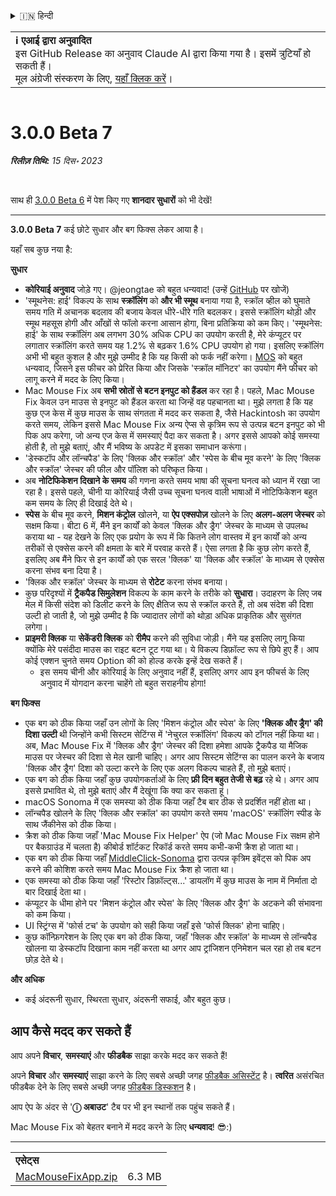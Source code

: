 <details>
<summary>🇮🇳 हिन्दी</summary>

[🇬🇧 English (GitHub)](https://github.com/noah-nuebling/mac-mouse-fix/releases/tag/3.0.0-Beta-7)\
[🇦🇩 Català](https://redirect.macmousefix.com/?target=mmf-release&tag=3.0.0-Beta-7&locale=ca)\
[🇩🇪 Deutsch](https://redirect.macmousefix.com/?target=mmf-release&tag=3.0.0-Beta-7&locale=de)\
[🇪🇸 Español](https://redirect.macmousefix.com/?target=mmf-release&tag=3.0.0-Beta-7&locale=es)\
[🇫🇷 Français](https://redirect.macmousefix.com/?target=mmf-release&tag=3.0.0-Beta-7&locale=fr)\
[🇮🇩 Indonesia](https://redirect.macmousefix.com/?target=mmf-release&tag=3.0.0-Beta-7&locale=id)\
[🇮🇹 Italiano](https://redirect.macmousefix.com/?target=mmf-release&tag=3.0.0-Beta-7&locale=it)\
[🇭🇺 Magyar](https://redirect.macmousefix.com/?target=mmf-release&tag=3.0.0-Beta-7&locale=hu)\
[🇳🇱 Nederlands](https://redirect.macmousefix.com/?target=mmf-release&tag=3.0.0-Beta-7&locale=nl)\
[🇵🇱 Polski](https://redirect.macmousefix.com/?target=mmf-release&tag=3.0.0-Beta-7&locale=pl)\
[🇧🇷 Português (Brasil)](https://redirect.macmousefix.com/?target=mmf-release&tag=3.0.0-Beta-7&locale=pt-BR)\
[🇵🇹 Português (Portugal)](https://redirect.macmousefix.com/?target=mmf-release&tag=3.0.0-Beta-7&locale=pt-PT)\
[🇷🇴 Română](https://redirect.macmousefix.com/?target=mmf-release&tag=3.0.0-Beta-7&locale=ro)\
[🇸🇪 Svenska](https://redirect.macmousefix.com/?target=mmf-release&tag=3.0.0-Beta-7&locale=sv)\
[🇻🇳 Tiếng Việt](https://redirect.macmousefix.com/?target=mmf-release&tag=3.0.0-Beta-7&locale=vi)\
[🇹🇷 Türkçe](https://redirect.macmousefix.com/?target=mmf-release&tag=3.0.0-Beta-7&locale=tr)\
[🇨🇿 Čeština](https://redirect.macmousefix.com/?target=mmf-release&tag=3.0.0-Beta-7&locale=cs)\
[🇬🇷 Ελληνικά](https://redirect.macmousefix.com/?target=mmf-release&tag=3.0.0-Beta-7&locale=el)\
[🇷🇺 Русский](https://redirect.macmousefix.com/?target=mmf-release&tag=3.0.0-Beta-7&locale=ru)\
[🇺🇦 Українська](https://redirect.macmousefix.com/?target=mmf-release&tag=3.0.0-Beta-7&locale=uk)\
[🇮🇱 עברית](https://redirect.macmousefix.com/?target=mmf-release&tag=3.0.0-Beta-7&locale=he)\
[🇸🇦 العربية](https://redirect.macmousefix.com/?target=mmf-release&tag=3.0.0-Beta-7&locale=ar)\
**🇮🇳 हिन्दी**\
[🇹🇭 ไทย](https://redirect.macmousefix.com/?target=mmf-release&tag=3.0.0-Beta-7&locale=th)\
[🇨🇳 中文 (简体)](https://redirect.macmousefix.com/?target=mmf-release&tag=3.0.0-Beta-7&locale=zh-Hans)\
[🇨🇳 中文 (繁體)](https://redirect.macmousefix.com/?target=mmf-release&tag=3.0.0-Beta-7&locale=zh-Hant)\
[🇭🇰 中文（香港)](https://redirect.macmousefix.com/?target=mmf-release&tag=3.0.0-Beta-7&locale=zh-HK)\
[🇯🇵 日本語](https://redirect.macmousefix.com/?target=mmf-release&tag=3.0.0-Beta-7&locale=ja)\
[🇰🇷 한국어](https://redirect.macmousefix.com/?target=mmf-release&tag=3.0.0-Beta-7&locale=ko)\
[Help translate Mac Mouse Fix to different languages!](https://github.com/noah-nuebling/mac-mouse-fix/discussions/731)
</details>
<table align=><td>
<b>ℹ️ एआई द्वारा अनुवादित</b><br>
इस GitHub Release का अनुवाद Claude AI द्वारा किया गया है। इसमें त्रुटियाँ हो सकती हैं।<br>
मूल अंग्रेजी संस्करण के लिए, <a href="https://github.com/noah-nuebling/mac-mouse-fix/releases/tag/3.0.0-Beta-7">यहाँ क्लिक करें</a>।
</td></table>

<table></table>

# 3.0.0 Beta 7
***रिलीज़ तिथि:** 15 दिस॰ 2023*

<br>

साथ ही [3.0.0 Beta 6](https://redirect.macmousefix.com/?target=mmf-release&tag=3.0.0-Beta-6&locale=hi) में पेश किए गए **शानदार सुधारों** को भी देखें!


---

**3.0.0 Beta 7** कई छोटे सुधार और बग फिक्स लेकर आया है।

यहाँ सब कुछ नया है:

**सुधार**

- **कोरियाई अनुवाद** जोड़े गए। @jeongtae को बहुत धन्यवाद! (उन्हें [GitHub](https://github.com/jeongtae) पर खोजें)
- 'स्मूथनेस: हाई' विकल्प के साथ **स्क्रॉलिंग** को **और भी स्मूथ** बनाया गया है, स्क्रॉल व्हील को घुमाते समय गति में अचानक बदलाव की बजाय केवल धीरे-धीरे गति बदलकर। इससे स्क्रॉलिंग थोड़ी और स्मूथ महसूस होगी और आँखों से फॉलो करना आसान होगा, बिना प्रतिक्रिया को कम किए। 'स्मूथनेस: हाई' के साथ स्क्रॉलिंग अब लगभग 30% अधिक CPU का उपयोग करती है, मेरे कंप्यूटर पर लगातार स्क्रॉलिंग करते समय यह 1.2% से बढ़कर 1.6% CPU उपयोग हो गया। इसलिए स्क्रॉलिंग अभी भी बहुत कुशल है और मुझे उम्मीद है कि यह किसी को फर्क नहीं करेगा। [MOS](https://mos.caldis.me/) को बहुत धन्यवाद, जिसने इस फीचर को प्रेरित किया और जिसके 'स्क्रॉल मॉनिटर' का उपयोग मैंने फीचर को लागू करने में मदद के लिए किया।
- Mac Mouse Fix अब **सभी स्रोतों से बटन इनपुट को हैंडल** कर रहा है। पहले, Mac Mouse Fix केवल उन माउस से इनपुट को हैंडल करता था जिन्हें वह पहचानता था। मुझे लगता है कि यह कुछ एज केस में कुछ माउस के साथ संगतता में मदद कर सकता है, जैसे Hackintosh का उपयोग करते समय, लेकिन इससे Mac Mouse Fix अन्य ऐप्स से कृत्रिम रूप से उत्पन्न बटन इनपुट को भी पिक अप करेगा, जो अन्य एज केस में समस्याएं पैदा कर सकता है। अगर इससे आपको कोई समस्या होती है, तो मुझे बताएं, और मैं भविष्य के अपडेट में इसका समाधान करूंगा।
- 'डेस्कटॉप और लॉन्चपैड' के लिए 'क्लिक और स्क्रॉल' और 'स्पेस के बीच मूव करने' के लिए 'क्लिक और स्क्रॉल' जेस्चर की फील और पॉलिश को परिष्कृत किया।
- अब **नोटिफिकेशन दिखाने के समय** की गणना करते समय भाषा की सूचना घनत्व को ध्यान में रखा जा रहा है। इससे पहले, चीनी या कोरियाई जैसी उच्च सूचना घनत्व वाली भाषाओं में नोटिफिकेशन बहुत कम समय के लिए ही दिखाई देते थे।
- **स्पेस** के बीच मूव करने, **मिशन कंट्रोल** खोलने, या **ऐप एक्सपोज़** खोलने के लिए **अलग-अलग जेस्चर** को सक्षम किया। बीटा 6 में, मैंने इन कार्यों को केवल 'क्लिक और ड्रैग' जेस्चर के माध्यम से उपलब्ध कराया था - यह देखने के लिए एक प्रयोग के रूप में कि कितने लोग वास्तव में इन कार्यों को अन्य तरीकों से एक्सेस करने की क्षमता के बारे में परवाह करते हैं। ऐसा लगता है कि कुछ लोग करते हैं, इसलिए अब मैंने फिर से इन कार्यों को एक सरल 'क्लिक' या 'क्लिक और स्क्रॉल' के माध्यम से एक्सेस करना संभव बना दिया है।
- 'क्लिक और स्क्रॉल' जेस्चर के माध्यम से **रोटेट** करना संभव बनाया।
- कुछ परिदृश्यों में **ट्रैकपैड सिमुलेशन** विकल्प के काम करने के तरीके को **सुधारा**। उदाहरण के लिए जब मेल में किसी संदेश को डिलीट करने के लिए क्षैतिज रूप से स्क्रॉल करते हैं, तो अब संदेश की दिशा उल्टी हो जाती है, जो मुझे उम्मीद है कि ज्यादातर लोगों को थोड़ा अधिक प्राकृतिक और सुसंगत लगेगा।
- **प्राइमरी क्लिक** या **सेकेंडरी क्लिक** को **रीमैप** करने की सुविधा जोड़ी। मैंने यह इसलिए लागू किया क्योंकि मेरे पसंदीदा माउस का राइट बटन टूट गया था। ये विकल्प डिफ़ॉल्ट रूप से छिपे हुए हैं। आप कोई एक्शन चुनते समय Option की को होल्ड करके इन्हें देख सकते हैं।
  - इस समय चीनी और कोरियाई के लिए अनुवाद नहीं हैं, इसलिए अगर आप इन फीचर्स के लिए अनुवाद में योगदान करना चाहेंगे तो बहुत सराहनीय होगा!

**बग फिक्स**

- एक बग को ठीक किया जहाँ उन लोगों के लिए 'मिशन कंट्रोल और स्पेस' के लिए **'क्लिक और ड्रैग' की दिशा उल्टी** थी जिन्होंने कभी सिस्टम सेटिंग्स में 'नेचुरल स्क्रॉलिंग' विकल्प को टॉगल नहीं किया था। अब, Mac Mouse Fix में 'क्लिक और ड्रैग' जेस्चर की दिशा हमेशा आपके ट्रैकपैड या मैजिक माउस पर जेस्चर की दिशा से मेल खानी चाहिए। अगर आप सिस्टम सेटिंग्स का पालन करने के बजाय 'क्लिक और ड्रैग' दिशा को उल्टा करने के लिए एक अलग विकल्प चाहते हैं, तो मुझे बताएं।
- एक बग को ठीक किया जहाँ कुछ उपयोगकर्ताओं के लिए **फ्री दिन बहुत तेजी से बढ़** रहे थे। अगर आप इससे प्रभावित थे, तो मुझे बताएं और मैं देखूंगा कि क्या कर सकता हूं।
- macOS Sonoma में एक समस्या को ठीक किया जहाँ टैब बार ठीक से प्रदर्शित नहीं होता था।
- लॉन्चपैड खोलने के लिए 'क्लिक और स्क्रॉल' का उपयोग करते समय 'macOS' स्क्रॉलिंग स्पीड के साथ जैंकीनेस को ठीक किया।
- क्रैश को ठीक किया जहाँ 'Mac Mouse Fix Helper' ऐप (जो Mac Mouse Fix सक्षम होने पर बैकग्राउंड में चलता है) कीबोर्ड शॉर्टकट रिकॉर्ड करते समय कभी-कभी क्रैश हो जाता था।
- एक बग को ठीक किया जहाँ [MiddleClick-Sonoma](https://github.com/artginzburg/MiddleClick-Sonoma) द्वारा उत्पन्न कृत्रिम इवेंट्स को पिक अप करने की कोशिश करते समय Mac Mouse Fix क्रैश हो जाता था।
- एक समस्या को ठीक किया जहाँ 'रिस्टोर डिफ़ॉल्ट्स...' डायलॉग में कुछ माउस के नाम में निर्माता दो बार दिखाई देता था।
- कंप्यूटर के धीमा होने पर 'मिशन कंट्रोल और स्पेस' के लिए 'क्लिक और ड्रैग' के अटकने की संभावना को कम किया।
- UI स्ट्रिंग्स में 'फोर्स टच' के उपयोग को सही किया जहाँ इसे 'फोर्स क्लिक' होना चाहिए।
- कुछ कॉन्फ़िगरेशन के लिए एक बग को ठीक किया, जहाँ 'क्लिक और स्क्रॉल' के माध्यम से लॉन्चपैड खोलना या डेस्कटॉप दिखाना काम नहीं करता था अगर आप ट्रांजिशन एनिमेशन चल रहा हो तब बटन छोड़ देते थे।


**और अधिक**

- कई अंदरूनी सुधार, स्थिरता सुधार, अंदरूनी सफाई, और बहुत कुछ।

## आप कैसे मदद कर सकते हैं

आप अपने **विचार**, **समस्याएं** और **फीडबैक** साझा करके मदद कर सकते हैं!

अपने **विचार** और **समस्याएं** साझा करने के लिए सबसे अच्छी जगह [फीडबैक असिस्टेंट](https://noah-nuebling.github.io/mac-mouse-fix-feedback-assistant/?type=bug-report) है।
**त्वरित** असंरचित फीडबैक देने के लिए सबसे अच्छी जगह [फीडबैक डिस्कशन](https://github.com/noah-nuebling/mac-mouse-fix/discussions/366) है।

आप ऐप के अंदर से '**ⓘ अबाउट**' टैब पर भी इन स्थानों तक पहुंच सकते हैं।

Mac Mouse Fix को बेहतर बनाने में मदद करने के लिए **धन्यवाद**! 😎:)

---

<table align="start">
<tr>
    <td colspan=2>
        <b>एसेट्स</b>
    </td>
</tr>
<tr>
    <td><a href="https://github.com/noah-nuebling/mac-mouse-fix/releases/download/3.0.0-Beta-7/MacMouseFixApp.zip">MacMouseFixApp.zip</a></td>
    <td>6.3 MB</td>
</tr>
</table>